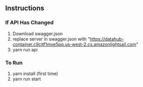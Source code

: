 ## Instructions

### If API Has Changed
1. Download swagger.json
2. replace server in swagger.json with "https://datahub-container.c9cjtf1mve5pq.us-west-2.cs.amazonlightsail.com"
3. yarn run api

### To Run
1. yarn install (first time)
2. yarn run start
